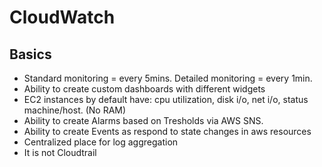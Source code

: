 # CloudWatch

## Basics

- Standard monitoring = every 5mins. Detailed monitoring = every 1min.
- Ability to create custom dashboards with different widgets
- EC2 instances by default have: cpu utilization, disk i/o, net i/o, status machine/host. (No RAM)
- Ability to create Alarms based on Tresholds via AWS SNS.
- Ability to create Events as respond to state changes in aws resources
- Centralized place for log aggregation
- It is not Cloudtrail
